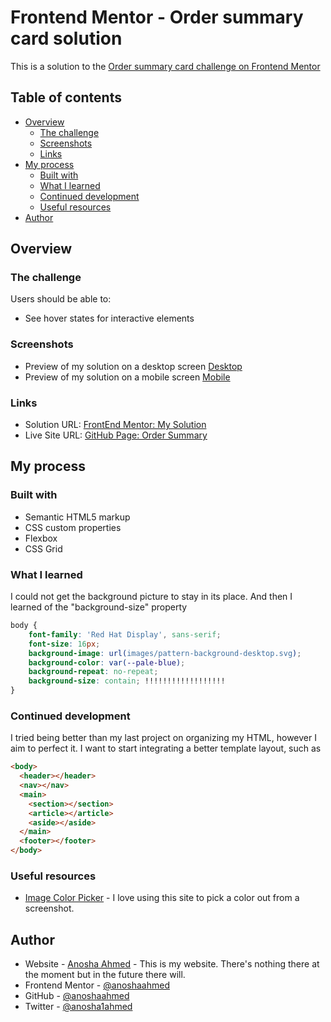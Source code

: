 # Frontend Mentor - Order summary card solution

This is a solution to the [Order summary card challenge on Frontend Mentor](https://www.frontendmentor.io/challenges/order-summary-component-QlPmajDUj)


## Table of contents

- [Overview](#overview)
  - [The challenge](#the-challenge)
  - [Screenshots](#screenshots)
  - [Links](#links)
- [My process](#my-process)
  - [Built with](#built-with)
  - [What I learned](#what-i-learned)
  - [Continued development](#continued-development)
  - [Useful resources](#useful-resources)
- [Author](#author)


## Overview

### The challenge

Users should be able to:

- See hover states for interactive elements

### Screenshots

- Preview of my solution on a desktop screen [Desktop](solution-screenshots/desktop-solution.png)
- Preview of my solution on a mobile screen [Mobile](solution-screenshots/mobile-solution.png)

### Links
- Solution URL: [FrontEnd Mentor: My Solution](https://www.frontendmentor.io/solutions/order-summary-component-using-flexbox-and-css-grid-UP1iy9-xG)
- Live Site URL: [GitHub Page: Order Summary](https://anoshaahmed.github.io/fem-order-summary/)


## My process

### Built with

- Semantic HTML5 markup
- CSS custom properties
- Flexbox
- CSS Grid


### What I learned

I could not get the background picture to stay in its place. And then I learned of the "background-size" property
```css
body {
    font-family: 'Red Hat Display', sans-serif;
    font-size: 16px;
    background-image: url(images/pattern-background-desktop.svg);
    background-color: var(--pale-blue);
    background-repeat: no-repeat;
    background-size: contain; !!!!!!!!!!!!!!!!!!
}
```

### Continued development

I tried being better than my last project on organizing my HTML, however I aim to perfect it. I want to start integrating a better template layout, such as
```html
<body>
  <header></header>
  <nav></nav>
  <main>
    <section></section>
    <article></article>
    <aside></aside>
  </main>
  <footer></footer>
</body>
```

### Useful resources

- [Image Color Picker](https://www.imagecolorpicker.com) - I love using this site to pick a color out from a screenshot.

## Author

- Website - [Anosha Ahmed](https://www.anoshaahmed.com) - This is my website. There's nothing there at the moment but in the future there will.
- Frontend Mentor - [@anoshaahmed](https://www.frontendmentor.io/profile/anoshaahmed)
- GitHub - [@anoshaahmed](https://www.github.com/anoshaahmed)
- Twitter - [@anosha1ahmed](https://www.twitter.com/anosha1ahmed)
